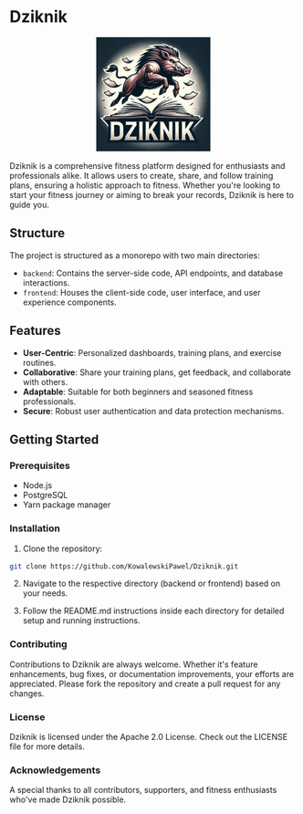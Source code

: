 # Dziknik

<p align="center">
    <img src="./dziknik-logo.png" alt="dziknik-logo" width="200px"/>
</p>

Dziknik is a comprehensive fitness platform designed for enthusiasts and professionals alike. It allows users to create, share, and follow training plans, ensuring a holistic approach to fitness. Whether you're looking to start your fitness journey or aiming to break your records, Dziknik is here to guide you.

## Structure

The project is structured as a monorepo with two main directories:

- `backend`: Contains the server-side code, API endpoints, and database interactions.
- `frontend`: Houses the client-side code, user interface, and user experience components.

## Features

- **User-Centric**: Personalized dashboards, training plans, and exercise routines.
- **Collaborative**: Share your training plans, get feedback, and collaborate with others.
- **Adaptable**: Suitable for both beginners and seasoned fitness professionals.
- **Secure**: Robust user authentication and data protection mechanisms.

## Getting Started

### Prerequisites

- Node.js
- PostgreSQL
- Yarn package manager

### Installation

1. Clone the repository:

```bash
git clone https://github.com/KowalewskiPawel/Dziknik.git
```

2. Navigate to the respective directory (backend or frontend) based on your needs.

3. Follow the README.md instructions inside each directory for detailed setup and running instructions.

### Contributing

Contributions to Dziknik are always welcome. Whether it's feature enhancements, bug fixes, or documentation improvements, your efforts are appreciated. Please fork the repository and create a pull request for any changes.

### License

Dziknik is licensed under the Apache 2.0 License. Check out the LICENSE file for more details.

### Acknowledgements

A special thanks to all contributors, supporters, and fitness enthusiasts who've made Dziknik possible.
